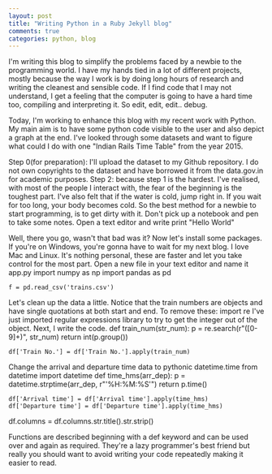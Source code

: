 ```yaml
---
layout: post
title: "Writing Python in a Ruby Jekyll blog"
comments: true
categories: python, blog
---
```

I'm writing this blog to simplify the problems faced by a newbie to the programming world. I have my hands tied in a lot of different projects, mostly because the way I work is by doing long hours of research and writing the cleanest and sensible code. If I find code that I may not understand, I get a feeling that the computer is going to have a hard time too, compiling and interpreting it. So edit, edit, edit.. debug.

Today, I'm working to enhance this blog with my recent work with Python. My main aim is to have some python code visible to the user and also depict a graph at the end. I've looked through some datasets and want to figure what could I do with one "Indian Rails Time Table" from the year 2015.

Step 0(for preparation): I'll upload the dataset to my Github repository. I do not own copyrights to the dataset and have borrowed it from the data.gov.in for academic purposes.
Step 2: because step 1 is the hardest. I've realised, with most of the people I interact with, the fear of the beginning is the toughest part. I've also felt that if the water is cold, jump right in. If you wait for too long, your body becomes cold. So the best method for a newbie to start programming, is to get dirty with it. Don't pick up a notebook and pen to take some notes. Open a text editor and write
    print "Hello World"

Well, there you go, wasn't that bad was it? Now let's install some packages. If you're on Windows, you're gonna have to wait for my next blog. I love Mac and Linux. It's nothing personal, these are faster and let you take control for the most part. Open a new file in your text editor and name it app.py
    import numpy as np
    import pandas as pd

    f = pd.read_csv('trains.csv')

Let's clean up the data a little. Notice that the train numbers are objects and have single quotations at both start and end. To remove these:
    import re
I've just imported regular expressions library to try to get the integer out of the object. Next, I write the code.
    def train_num(str_num):
        p = re.search(r"([0-9]+)", str_num)
        return int(p.group())

    df['Train No.'] = df['Train No.'].apply(train_num)

Change the arrival and departure time data to pythonic datetime.time
    from datetime import datetime
    def time_hms(arr_dep):
        p = datetime.strptime(arr_dep, r"'%H:%M:%S'")
        return p.time()

    df['Arrival time'] = df['Arrival time'].apply(time_hms)
    df['Departure time'] = df['Departure time'].apply(time_hms)

df.columns = df.columns.str.title().str.strip()

Functions are described beginning with a def keyword and can be used over and again as required. They're a lazy programmer's best friend but really you should want to avoid writing your code repeatedly making it easier to read.
